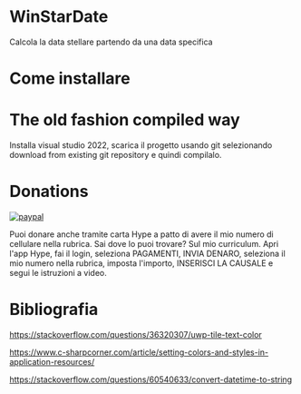# WinStarDate
Calcola la data stellare partendo da una data specifica

# Come installare

# The old fashion compiled way

Installa visual studio 2022, scarica il progetto usando git selezionando download from existing git repository e quindi compilalo.

# Donations

[![paypal](https://www.paypalobjects.com/it_IT/IT/i/btn/btn_donateCC_LG.gif)](https://www.paypal.com/cgi-bin/webscr?cmd=_s-xclick&hosted_button_id=H4ZHTFRCETWXG)

Puoi donare anche tramite carta Hype a patto di avere il mio numero di cellulare nella rubrica. Sai dove lo puoi trovare? Sul mio curriculum.
Apri l'app Hype, fai il login, seleziona PAGAMENTI, INVIA DENARO, seleziona il mio numero nella rubrica, imposta l'importo, INSERISCI LA CAUSALE e segui le istruzioni a video.

# Bibliografia

https://stackoverflow.com/questions/36320307/uwp-tile-text-color

https://www.c-sharpcorner.com/article/setting-colors-and-styles-in-application-resources/

https://stackoverflow.com/questions/60540633/convert-datetime-to-string
